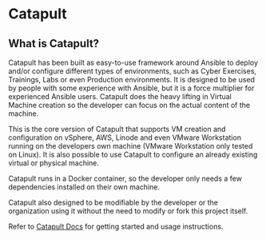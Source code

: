 # Catapult

## What is Catapult?

Catapult has been built as easy-to-use framework around Ansible to deploy and/or configure different types of environments, such as Cyber Exercises, Trainings, Labs or even Production environments. It is designed to be used by people with some experience with Ansible, but it is a force multiplier for experienced Ansible users. Catapult does the heavy lifting in Virtual Machine creation so the developer can focus on the actual content of the machine.

This is the core version of Catapult that supports VM creation and configuration on vSphere, AWS, Linode and even VMware Workstation running on the developers own machine (VMware Workstation only tested on Linux). It is also possible to use Catapult to configure an already existing virtual or physical machine.

Catapult runs in a Docker container, so the developer only needs a few dependencies installed on their own machine.

Catapult also designed to be modifiable by the developer or the organization using it without the need to modify or fork this project itself.

Refer to [Catapult Docs](https://clarifiedsecurity.github.io/catapult-docs/catapult/docs/01-getting-started/) for getting started and usage instructions.
